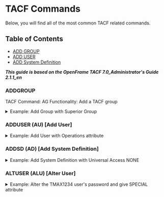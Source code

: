 # TACF Commands

Below, you will find all of the most common TACF related commands.

## Table of Contents

- [ADD GROUP](#addgroup)
- [ADD USER](#adduser)
- [ADD System Definition](#addsd)

**_This guide is based on the OpenFrame TACF 7.0_Administrator's Guide 2.1.1_en_**

### ADDGROUP

TACF Command: AG 
Functionality: Add a TACF group

<details>
	<summary>Example: Add Group with Superior Group</summary>

- Group Name    : $GROUP
- Owner         : $OWNER
- Superior Group: SYS1
```
ADDGROUP ('$GROUP') OWNER('$OWNER') SUPGROUP('SYS1')
```
</details>

### ADDUSER (AU) [Add User]

<details>
	<summary>Example: Add User with Operations attribute</summary>

- Username     : TMAX1234
- Password     : TMAXPASS
- Name         : Tmax Soft
- Owner        : ROOT
- Default Group: SYS1
- Special Attr : Operations
```
ADDUSER ('TMAX1234') PASSWORD('TMAXPASS') NAME('Tmax Soft') OWNER('ROOT') DFLTGRP('SYS1') OPERATIONS 
```
</details>

### ADDSD (AD) [Add System Definition]

<details>
	<summary>Example: Add System Definition with Universal Access NONE</summary>

- Group Name    : $GROUP
- Owner         : $OWNER
- Superior Group: SYS1
```
ADDSD ('$NAME') AUDIT($AUTHORITY) DATA('$COMMENT') OWNER('$NAME') UACC(NONE) UNIT(D) VOLUME(DEFVOL)
```
</details>

### ALTUSER (ALU) [Alter User]

<details>
	<summary>Example: Alter the TMAX1234 user's password and give SPECIAL attribute</summary>

- User Name     : TMAX1234
- Data          : <Changed to NODATA>
- Password      : NEWPASS1
- Special Attr  : SPECIAL
```
ALTUSER (TMAX1234) NODATA PASSWORD('NEWPASS1') SPECIAL
```
</details>